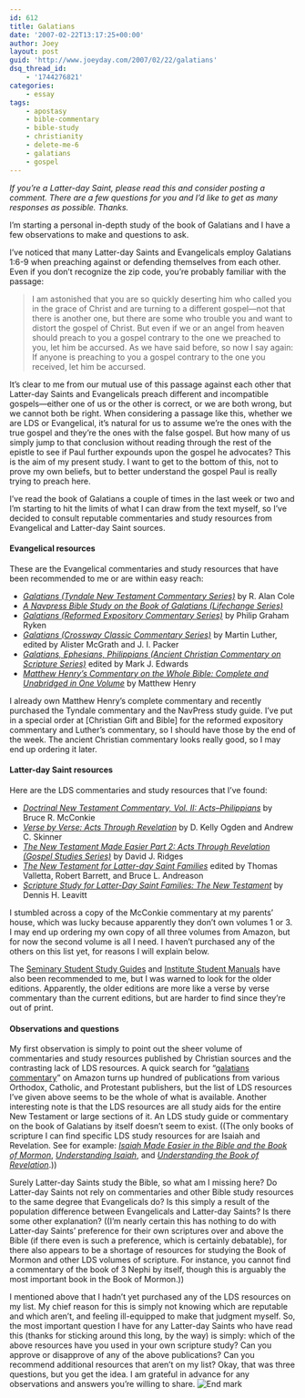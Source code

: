 ```yaml
---
id: 612
title: Galatians
date: '2007-02-22T13:17:25+00:00'
author: Joey
layout: post
guid: 'http://www.joeyday.com/2007/02/22/galatians'
dsq_thread_id:
    - '1744276821'
categories:
    - essay
tags:
    - apostasy
    - bible-commentary
    - bible-study
    - christianity
    - delete-me-6
    - galatians
    - gospel
---
```


*If you’re a Latter-day Saint, please read this and consider posting a comment. There are a few questions for you and I’d like to get as many responses as possible. Thanks.*

I’m starting a personal in-depth study of the book of Galatians and I have a few observations to make and questions to ask.

I’ve noticed that many Latter-day Saints and Evangelicals employ Galatians 1:6-9 when preaching against or defending themselves from each other. Even if you don’t recognize the zip code, you’re probably familiar with the passage:

> I am astonished that you are so quickly deserting him who called you in the grace of Christ and are turning to a different gospel—not that there is another one, but there are some who trouble you and want to distort the gospel of Christ. But even if we or an angel from heaven should preach to you a gospel contrary to the one we preached to you, let him be accursed. As we have said before, so now I say again: If anyone is preaching to you a gospel contrary to the one you received, let him be accursed.

It’s clear to me from our mutual use of this passage against each other that Latter-day Saints and Evangelicals preach different and incompatible gospels—either one of us or the other is correct, or we are both wrong, but we cannot both be right. When considering a passage like this, whether we are LDS or Evangelical, it’s natural for us to assume we’re the ones with the true gospel and they’re the ones with the false gospel. But how many of us simply jump to that conclusion without reading through the rest of the epistle to see if Paul further expounds upon the gospel he advocates? This is the aim of my present study. I want to get to the bottom of this, not to prove my own beliefs, but to better understand the gospel Paul is really trying to preach here.

I’ve read the book of Galatians a couple of times in the last week or two and I’m starting to hit the limits of what I can draw from the text myself, so I’ve decided to consult reputable commentaries and study resources from Evangelical and Latter-day Saint sources.

#### Evangelical resources

These are the Evangelical commentaries and study resources that have been recommended to me or are within easy reach:

- <cite>[Galatians (Tyndale New Testament Commentary Series)](http://amzn.com/0802804780/?tag=joeyday-20)</cite> by R. Alan Cole
- <cite>[A Navpress Bible Study on the Book of Galatians (Lifechange Series)](http://amzn.com/0891095624/?tag=joeyday-20)</cite>
- <cite>[Galatians (Reformed Expository Commentary Series)](http://amzn.com/0875527825/?tag=joeyday-20)</cite> by Philip Graham Ryken
- <cite>[Galatians (Crossway Classic Commentary Series)](http://amzn.com/0891079947/?tag=joeyday-20)</cite> by Martin Luther, edited by Alister McGrath and J. I. Packer
- <cite>[Galatians, Ephesians, Philippians (Ancient Christian Commentary on Scripture Series)](http://amzn.com/0830824936/?tag=joeyday-20)</cite> edited by Mark J. Edwards
- <cite>[Matthew Henry’s Commentary on the Whole Bible: Complete and Unabridged in One Volume](http://amzn.com/094357532X/?tag=joeyday-20)</cite> by Matthew Henry

I already own Matthew Henry’s complete commentary and recently purchased the Tyndale commentary and the NavPress study guide. I’ve put in a special order at \[Christian Gift and Bible\] for the reformed expository commentary and Luther’s commentary, so I should have those by the end of the week. The ancient Christian commentary looks really good, so I may end up ordering it later.

#### Latter-day Saint resources

Here are the LDS commentaries and study resources that I’ve found:

- <cite>[Doctrinal New Testament Commentary, Vol. II: Acts–Philippians](http://amzn.com/1570085595/?tag=joeyday-20)</cite> by Bruce R. McConkie
- <cite>[Verse by Verse: Acts Through Revelation](http://amzn.com/159038590X/?tag=joeyday-20)</cite> by D. Kelly Ogden and Andrew C. Skinner
- <cite>[The New Testament Made Easier Part 2: Acts Through Revelation (Gospel Studies Series)](http://amzn.com/1555176933/?tag=joeyday-20)</cite> by David J. Ridges
- <cite>[The New Testament for Latter-day Saint Families](http://amzn.com/1570085307/?tag=joeyday-20)</cite> edited by Thomas Valletta, Robert Barrett, and Bruce L. Andreason
- <cite>[Scripture Study for Latter-Day Saint Families: The New Testament](http://amzn.com/1590385853/?tag=joeyday-20)</cite> by Dennis H. Leavitt

I stumbled across a copy of the McConkie commentary at my parents’ house, which was lucky because apparently they don’t own volumes 1 or 3. I may end up ordering my own copy of all three volumes from Amazon, but for now the second volume is all I need. I haven’t purchased any of the others on this list yet, for reasons I will explain below.

The [Seminary Student Study Guides](http://www.ldsces.org/Employee%20SG.asp) and [Institute Student Manuals](http://www.ldsces.org/Institute%20Manuals.asp) have also been recommended to me, but I was warned to look for the older editions. Apparently, the older editions are more like a verse by verse commentary than the current editions, but are harder to find since they’re out of print.

#### Observations and questions

My first observation is simply to point out the sheer volume of commentaries and study resources published by Christian sources and the contrasting lack of LDS resources. A quick search for “[galatians commentary](http://amazon.com/s?url=search-alias%3Daps&field-keywords=galatians%20commentary)” on Amazon turns up hundred of publications from various Orthodox, Catholic, and Protestant publishers, but the list of LDS resources I’ve given above seems to be the whole of what is available. Another interesting note is that the LDS resources are all study aids for the entire New Testament or large sections of it. An LDS study guide or commentary on the book of Galatians by itself doesn’t seem to exist. ((The only books of scripture I can find specific LDS study resources for are Isaiah and Revelation. See for example: <cite>[Isaiah Made Easier in the Bible and the Book of Mormon](http://amzn.com/1555176151/?tag=joeyday-20)</cite>, <cite>[Understanding Isaiah](http://amzn.com/1573453617/?tag=joeyday-20)</cite>, and <cite>[Understanding the Book of Revelation](http://amzn.com/1573454389/?tag=joeyday-20)</cite>.))

Surely Latter-day Saints study the Bible, so what am I missing here? Do Latter-day Saints not rely on commentaries and other Bible study resources to the same degree that Evangelicals do? Is this simply a result of the population difference between Evangelicals and Latter-day Saints? Is there some other explanation? ((I’m nearly certain this has nothing to do with Latter-day Saints’ preference for their own scriptures over and above the Bible (if there even is such a preference, which is certainly debatable), for there also appears to be a shortage of resources for studying the Book of Mormon and other LDS volumes of scripture. For instance, you cannot find a commentary of the book of 3 Nephi by itself, though this is arguably the most important book in the Book of Mormon.))

I mentioned above that I hadn’t yet purchased any of the LDS resources on my list. My chief reason for this is simply not knowing which are reputable and which aren’t, and feeling ill-equipped to make that judgment myself. So, the most important question I have for any Latter-day Saints who have read this (thanks for sticking around this long, by the way) is simply: which of the above resources have you used in your own scripture study? Can you approve or disapprove of any of the above publications? Can you recommend additional resources that aren’t on my list? Okay, that was three questions, but you get the idea. I am grateful in advance for any observations and answers you’re willing to share. ![End mark](http://joeyday.com/wp-content/uploads/2009/08/endmark.png "End mark")